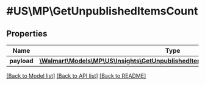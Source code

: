 # #US\MP\GetUnpublishedItemsCount

## Properties

Name | Type | Description | Notes
------------ | ------------- | ------------- | -------------
**payload** | [**\Walmart\Models\MP\US\Insights\GetUnpublishedItemCount200ResponsePayloadInner[]**](GetUnpublishedItemCount200ResponsePayloadInner.md) |  | [optional]


[[Back to Model list]](../) [[Back to API list]](../../Api/US/MP) [[Back to README]](../../README.md)
